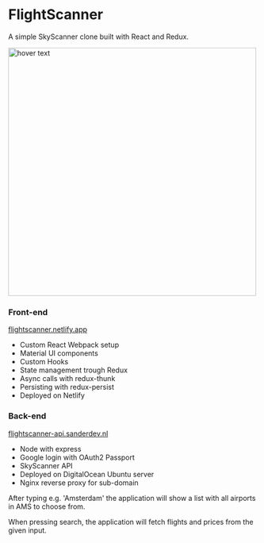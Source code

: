 # FlightScanner

A simple SkyScanner clone built with React and Redux.

<img src="https://i.ibb.co/1qN6nq0/flightscanner-ss.png" width="500" title="hover text">

### Front-end
[flightscanner.netlify.app](https://flightscanner.netlify.app/)
* Custom React Webpack setup
* Material UI components
* Custom Hooks
* State management trough Redux
* Async calls with redux-thunk
* Persisting with redux-persist
* Deployed on Netlify

### Back-end
[flightscanner-api.sanderdev.nl](https://flightscanner-api.sanderdev.nl)
* Node with express
* Google login with OAuth2 Passport
* SkyScanner API
* Deployed on DigitalOcean Ubuntu server
* Nginx reverse proxy for sub-domain

After typing e.g. 'Amsterdam' the application will show a list with all airports in AMS to choose from.

When pressing search, the application will fetch flights and prices from the given input.
